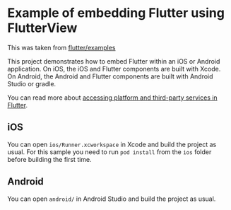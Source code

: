 # Example of embedding Flutter using FlutterView

This was taken from [flutter/examples](https://github.com/flutter/flutter/tree/master/examples/flutter_view/)

This project demonstrates how to embed Flutter within an iOS or Android
application. On iOS, the iOS and Flutter components are built with Xcode. On
Android, the Android and Flutter components are built with Android Studio or
gradle.

You can read more about
[accessing platform and third-party services in Flutter](https://flutter.dev/platform-services/).

## iOS

You can open `ios/Runner.xcworkspace` in Xcode and build the project as
usual. For this sample you need to run `pod install` from the `ios` folder
before building the first time.

## Android

You can open `android/` in Android Studio and build the project as usual.
